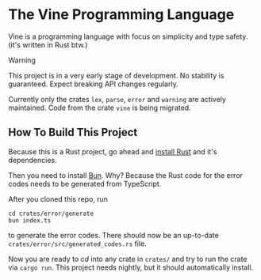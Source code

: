 # The Vine Programming Language

Vine is a programming language with focus on simplicity and type safety. (it's written in Rust btw.)

> [!WARNING]  
> This project is in a very early stage of development. No stability is guaranteed. Expect breaking API changes regularly.
> 
> Currently only the crates `lex`, `parse`, `error` and `warning` are actively maintained. Code from the crate `vine` is being migrated.

## How To Build This Project

Because this is a Rust project, go ahead and [install Rust](https://www.rust-lang.org/learn/get-started#installing-rust) and it's dependencies.

Then you need to install [Bun](https://bun.sh/). Why? Because the Rust code for the error codes needs to be generated from TypeScript.

After you cloned this repo, run

```shell
cd crates/error/generate
bun index.ts
```

to generate the error codes. There should now be an up-to-date `crates/error/src/generated_codes.rs` file.

Now you are ready to _cd_ into any crate in `crates/` and try to run the crate via `cargo run`. This project needs nightly, but it should automatically install.
